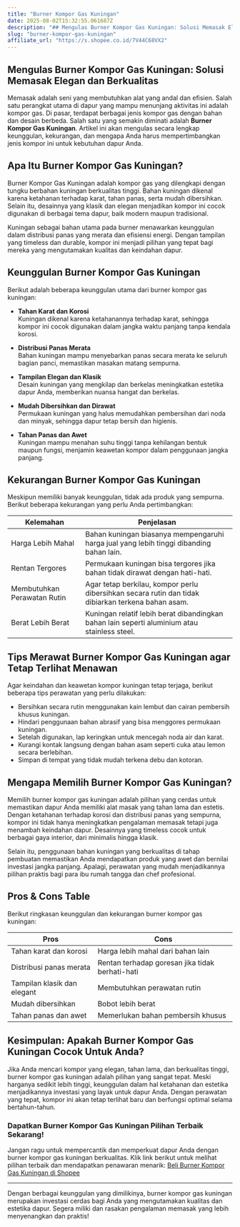 ```yaml
---
title: "Burner Kompor Gas Kuningan"
date: 2025-08-02T15:32:55.061687Z
description: "## Mengulas Burner Kompor Gas Kuningan: Solusi Memasak Elegan dan Berkualitas..."
slug: "burner-kompor-gas-kuningan"
affiliate_url: "https://s.shopee.co.id/7V44C68VX2"
---
```

## Mengulas Burner Kompor Gas Kuningan: Solusi Memasak Elegan dan Berkualitas

Memasak adalah seni yang membutuhkan alat yang andal dan efisien. Salah satu perangkat utama di dapur yang mampu menunjang aktivitas ini adalah kompor gas. Di pasar, terdapat berbagai jenis kompor gas dengan bahan dan desain berbeda. Salah satu yang semakin diminati adalah **Burner Kompor Gas Kuningan**. Artikel ini akan mengulas secara lengkap keunggulan, kekurangan, dan mengapa Anda harus mempertimbangkan jenis kompor ini untuk kebutuhan dapur Anda.

## Apa Itu Burner Kompor Gas Kuningan?

Burner Kompor Gas Kuningan adalah kompor gas yang dilengkapi dengan tungku berbahan kuningan berkualitas tinggi. Bahan kuningan dikenal karena ketahanan terhadap karat, tahan panas, serta mudah dibersihkan. Selain itu, desainnya yang klasik dan elegan menjadikan kompor ini cocok digunakan di berbagai tema dapur, baik modern maupun tradisional.

Kuningan sebagai bahan utama pada burner menawarkan keunggulan dalam distribusi panas yang merata dan efisiensi energi. Dengan tampilan yang timeless dan durable, kompor ini menjadi pilihan yang tepat bagi mereka yang mengutamakan kualitas dan keindahan dapur.

## Keunggulan Burner Kompor Gas Kuningan

Berikut adalah beberapa keunggulan utama dari burner kompor gas kuningan:

- **Tahan Karat dan Korosi**  
Kuningan dikenal karena ketahanannya terhadap karat, sehingga kompor ini cocok digunakan dalam jangka waktu panjang tanpa kendala korosi.

- **Distribusi Panas Merata**  
Bahan kuningan mampu menyebarkan panas secara merata ke seluruh bagian panci, memastikan masakan matang sempurna.

- **Tampilan Elegan dan Klasik**  
Desain kuningan yang mengkilap dan berkelas meningkatkan estetika dapur Anda, memberikan nuansa hangat dan berkelas.

- **Mudah Dibersihkan dan Dirawat**  
Permukaan kuningan yang halus memudahkan pembersihan dari noda dan minyak, sehingga dapur tetap bersih dan higienis.

- **Tahan Panas dan Awet**  
Kuningan mampu menahan suhu tinggi tanpa kehilangan bentuk maupun fungsi, menjamin keawetan kompor dalam penggunaan jangka panjang.

## Kekurangan Burner Kompor Gas Kuningan

Meskipun memiliki banyak keunggulan, tidak ada produk yang sempurna. Berikut beberapa kekurangan yang perlu Anda pertimbangkan:

| Kelemahan | Penjelasan |
| --------- | ---------- |
| Harga Lebih Mahal | Bahan kuningan biasanya mempengaruhi harga jual yang lebih tinggi dibanding bahan lain. |
| Rentan Tergores | Permukaan kuningan bisa tergores jika bahan tidak dirawat dengan hati-hati. |
| Membutuhkan Perawatan Rutin | Agar tetap berkilau, kompor perlu dibersihkan secara rutin dan tidak dibiarkan terkena bahan asam. |
| Berat Lebih Berat | Kuningan relatif lebih berat dibandingkan bahan lain seperti aluminium atau stainless steel. |

## Tips Merawat Burner Kompor Gas Kuningan agar Tetap Terlihat Menawan

Agar keindahan dan keawetan kompor kuningan tetap terjaga, berikut beberapa tips perawatan yang perlu dilakukan:

- Bersihkan secara rutin menggunakan kain lembut dan cairan pembersih khusus kuningan.
- Hindari penggunaan bahan abrasif yang bisa menggores permukaan kuningan.
- Setelah digunakan, lap keringkan untuk mencegah noda air dan karat.
- Kurangi kontak langsung dengan bahan asam seperti cuka atau lemon secara berlebihan.
- Simpan di tempat yang tidak mudah terkena debu dan kotoran.

## Mengapa Memilih Burner Kompor Gas Kuningan?

Memilih burner kompor gas kuningan adalah pilihan yang cerdas untuk memastikan dapur Anda memiliki alat masak yang tahan lama dan estetis. Dengan ketahanan terhadap korosi dan distribusi panas yang sempurna, kompor ini tidak hanya meningkatkan pengalaman memasak tetapi juga menambah keindahan dapur. Desainnya yang timeless cocok untuk berbagai gaya interior, dari minimalis hingga klasik.

Selain itu, penggunaan bahan kuningan yang berkualitas di tahap pembuatan memastikan Anda mendapatkan produk yang awet dan bernilai investasi jangka panjang. Apalagi, perawatan yang mudah menjadikannya pilihan praktis bagi para ibu rumah tangga dan chef profesional.

## Pros & Cons Table

Berikut ringkasan keunggulan dan kekurangan burner kompor gas kuningan:

| **Pros** | **Cons** |
| --- | --- |
| Tahan karat dan korosi | Harga lebih mahal dari bahan lain |
| Distribusi panas merata | Rentan terhadap goresan jika tidak berhati-hati |
| Tampilan klasik dan elegant | Membutuhkan perawatan rutin |
| Mudah dibersihkan | Bobot lebih berat |
| Tahan panas dan awet | Memerlukan bahan pembersih khusus |

## Kesimpulan: Apakah Burner Kompor Gas Kuningan Cocok Untuk Anda?

Jika Anda mencari kompor yang elegan, tahan lama, dan berkualitas tinggi, burner kompor gas kuningan adalah pilihan yang sangat tepat. Meski harganya sedikit lebih tinggi, keunggulan dalam hal ketahanan dan estetika menjadikannya investasi yang layak untuk dapur Anda. Dengan perawatan yang tepat, kompor ini akan tetap terlihat baru dan berfungsi optimal selama bertahun-tahun.

### Dapatkan Burner Kompor Gas Kuningan Pilihan Terbaik Sekarang!

Jangan ragu untuk mempercantik dan memperkuat dapur Anda dengan burner kompor gas kuningan berkualitas. Klik link berikut untuk melihat pilihan terbaik dan mendapatkan penawaran menarik: [Beli Burner Kompor Gas Kuningan di Shopee](https://s.shopee.co.id/7V44C68VX2)

---

Dengan berbagai keunggulan yang dimilikinya, burner kompor gas kuningan merupakan investasi cerdas bagi Anda yang mengutamakan kualitas dan estetika dapur. Segera miliki dan rasakan pengalaman memasak yang lebih menyenangkan dan praktis!